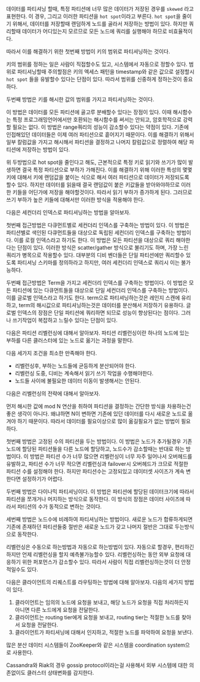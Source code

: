 데이터를 파티셔닝 할때, 특정 파티션에 너무 많은 데이터가 저장된 경우를 `skewed` 라고 표현한다. 이 경우, 그리고 이러한 파티션을 `hot spot`이라고 부른다. `hot spot`을 줄이기 위해서, 데이터를 저장할때 랜덤하게 노드를 골라서 저장하는 방법이 있다. 하지만 쿼리할때 데이터가 어디있는지 모르므로 모든 노드에 쿼리를 실행해야 하므로 비효율적이다.

따라서 이를 해결하기 위한 첫번째 방법이 키의 범위로 파티셔닝하는 것이다.

키의 범위를 정하는 일은 사람이 직접할수도 있고, 시스템에서 자동으로 정할수 있다. 범위로 파티셔닝할때 주의할점은 키의 엑세스 패턴을 timestamp와 같은 값으로 설정할시 `hot spot` 들을 유발할수 있다는 단점이 있다. 따라서 범위를 신중하게 정하는것이 중요하다.

두번째 방법은 키를 해시한 값의 범위를 가지고 파티셔닝하는 것이다.

이 방법은 데이터를 모든 파티션에 골고루 분배할수 있다는 장점이 있다. 이때 해시함수는 특정 프로그래밍언어에서만 호환되는 해시함수를 써서는 안되고, 암호학적으로 강력할 필요는 없다. 이 방법은 range쿼리의 성능이 감소할수 있다는 약점이 있다. 기존에 인접해있던 데이터들은 이제 여러 파티션으로 흩어지기 때문이다. 이를 해결하기 위해서 일부 칼럼값을 가지고 해시해서 파티션을 결정하고 나머지 칼럼값으로 정렬하여 해당 파티션에 저장하는 방법이 있다.

위 두방법으로 hot spot을 줄인다고 해도, 근본적으로 특정 키로 읽기와 쓰기가 많이 발생하면 결국 특정 파티션으로 부하가 가해진다. 이를 해결하기 위해 이러한 특성의 몇몇 키에 대해서 키에 랜덤값을 붙이는 식으로 해서 여러 파티션으로 데이터가 저장되도록 할수 있다. 하지만 데이터를 읽을때 결국 랜덤값이 붙은 키값들을 받아와야하므로 이러한 키들을 어딘가에 저장을 해야할것이다. 따라서 읽기 부하가 증가하게 된다. 그러므로 쓰기 부하가 높은 키들에 대해서만 이러한 방식을 적용해야 한다.

다음은 세컨더리 인덱스로 파티셔닝하는 방법을 알아보자. 

첫번째 접근방법은 다큐먼트별로 세컨더리 인덱스를 구축하는 방법이 있다. 이 방법은 파티션별로 색인된 다큐먼트들을 대상으로 독립된 세컨더리 인덱스를 구축하는 방법이다. 이를 로컬 인덱스라고 하기도 한다. 이 방법은 모든 파티션을 대상으로 쿼리 해야한다는 단점이 있다. 이러한 방식은 scatter/gather 방식으로 불리기도 하며, 가장 느린 쿼리가 병목으로 작용할수 있다. 대부분의 디비 벤더들은 단일 파티션에만 쿼리할수 있도록 파티셔닝 스키마를 정의하라고 하지만, 여러 세컨더리 인덱스로 쿼리시 이는 불가능하다.

두번째 접근방법은 Term을 가지고 세컨더리 인덱스를 구축하는 방법이다. 이 방법은 모든 파티션에 있는 다큐먼트들을 대상으로 단일 세컨더리 인덱스를 구축하는 방법이다. 이를 글로벌 인덱스라고 하기도 한다. term으로 파티셔닝하는것은 레인지 스캔에 유리하고, term의 해시값으로 파티셔닝하는것은 데이터를 분산해서 저장하기 유용하다. 글로벌 인덱스의 장점은 단일 파티션에 쿼리하면 되므로 성능이 향상된다는 점이다. 그러나 쓰기작업이 복잡하고 느릴수 있다는 단점이 있다.

다음은 파티션 리벨런싱에 대해서 알아보자. 파티션 리벨런싱이란 하나의 노드에 있는 부하를 다른 클러스터에 있는 노드로 옮기는 과정을 말한다.

다음 세가지 조건을 최소한 만족해야 한다.

- 리벨런싱후, 부하는 노드들에 균등하게 분산되어야 한다.
- 리벨런싱 도중, 디비는 계속해서 읽기 쓰기 작업을 수행해야한다.
- 노드들 사이에 불필요한 데이터 이동이 발생해서는 안된다.

다음은 리벨런싱의 전략에 대해서 알아보자.

먼저 해시한 값에 mod N 연산을 취하여 파티션을 결정하는 간단한 방식을 차용하는건 좋은 생각이 아니다. 왜냐하면 N이 변하면 기존에 있던 데이터를 다시 새로운 노드로 옮겨야 하기 때문이다. 따라서 데이터를 필요이상으로 많이 옮길필요가 없는 방법이 필요하다.

첫번째 방법은 고정된 수의 파티션을 두는 방법이다. 이 방법은 노드가 추가될경우 기존 노드에 할당된 파티션들을 다른 노드에 할당하고, 노드수가 감소할때는 반대로 하는 방법이다. 이 방법은 파티션 수가 너무 많으면 리벨런싱이 너무 자주 일어나서 오버헤드를 유발하고, 파티션 수가 너무 적으면 리벨런싱과 failover시 오버헤드가 크므로 적절한 파티션 수를 설정해야 한다. 하지만 파티션수는 고정되있고 데이터셋 사이즈가 계속 변한다면 설정하기가 어렵다.

두번째 방법은 다이나믹 파티셔닝이다. 이 방법은 파티션에 할당된 데이터크기에 따라서 파티션을 쪼개거나 머지하는 방식으로 동작한다. 이 방식의 장점은 데이터 사이즈에 따라서 파티션의 수가 동적으로 변하는 것이다. 

세번째 방법은 노드수에 비례하여 파티셔닝하는 방법이다. 새로운 노드가 합류하게되면 기존에 존재하던 파티션들중 절반은 새로운 노드가 갖고 나머지 절반은 그대로 두는방식으로 동작한다.

리벨런싱은 수동으로 하는방법과 자동으로 하는방법이 있다. 자동으로 할경우, 편리하긴하지만 언제 리벨런싱을 할지 예측불가능할수 있다. 리벨런싱하는 동안 외부 요청에 대응하기 위한 퍼포먼스가 감소할수 있다. 따라서 사람이 직접 리벨런싱하는것이 더 안정적일수도 있다.

다음은 클라이언트의 리퀘스트를 라우팅하는 방법에 대해 알아보자. 다음의 세가지 방법이 있다.

1. 클라이언트는 임의의 노드에 요청을 보내고, 해당 노드가 요청을 직접 처리하든지 아니면 다른 노드에게 요청을 전달한다.
2. 클라이언트는 routing tier에게 요청을 보내고, routing tier는 적절한 노드를 찾아서 요청을 전달한다.
3. 클라이언트가 파티셔닝에 대해서 인지하고, 적절한 노드를 파악하여 요청을 보낸다.

많은 분산 데이터 시스템들이 ZooKeeper와 같은 시스템을 coordination system으로 사용한다.

Cassandra와 Riak의 경우 gossip protocol이라는걸 사용해서 외부 시스템에 대한 의존없이도 클러스터 상태변화를 감지한다.


